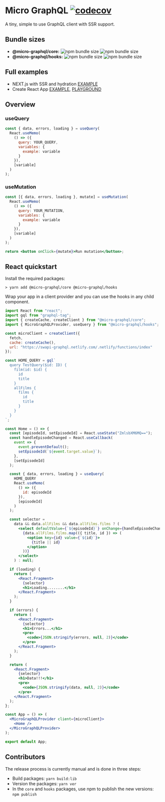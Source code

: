 # Micro GraphQL [![codecov](https://codecov.io/gh/jacob-ebey/micro-graphql-monorepo/branch/master/graph/badge.svg)](https://codecov.io/gh/jacob-ebey/micro-graphql-monorepo)

A tiny, simple to use GraphQL client with SSR support.

## Bundle sizes

- **@micro-graphql/core:** ![npm bundle size](https://img.shields.io/bundlephobia/min/@micro-graphql/core?style=flat-square) ![npm bundle size](https://img.shields.io/bundlephobia/minzip/@micro-graphql/core?style=flat-square)
- **@micro-graphql/hooks:** ![npm bundle size](https://img.shields.io/bundlephobia/min/@micro-graphql/hooks?style=flat-square) ![npm bundle size](https://img.shields.io/bundlephobia/minzip/@micro-graphql/hooks?style=flat-square)

## Full examples

- NEXT.js with SSR and hydration [EXAMPLE](https://github.com/jacob-ebey/micro-graphql-monorepo/tree/master/packages/next-example)
- Create React App [EXAMPLE](https://github.com/jacob-ebey/micro-graphql-monorepo/tree/master/packages/cra-example), [PLAYGROUND](https://codesandbox.io/s/github/jacob-ebey/micro-graphql-monorepo/tree/master/packages/cra-example)

## Overview

### useQuery

```jsx
const { data, errors, loading } = useQuery(
  React.useMemo(
    () => ({
      query: YOUR_QUERY,
      variables: {
        example: variable
      }
    }),
    [variable]
  )
);
```

### useMutation

```jsx
const [{ data, errors, loading }, mutate] = useMutation(
  React.useMemo(
    () => ({
      query: YOUR_MUTATION,
      variables: {
        example: variable
      }
    }),
    [variable]
  )
);

return <button onClick={mutate}>Run mutation</button>;
```

## React quickstart

Install the required packages:

```shell
> yarn add @micro-graphql/core @micro-graphql/hooks
```

Wrap your app in a client provider and you can use the hooks in any child component.

```jsx
import React from "react";
import gql from "graphql-tag";
import { createCache, createClient } from "@micro-graphql/core";
import { MicroGraphQLProvider, useQuery } from "@micro-graphql/hooks";

const microClient = createClient({
  fetch,
  cache: createCache(),
  url: "https://swapi-graphql.netlify.com/.netlify/functions/index"
});

const HOME_QUERY = gql`
  query TestQuery($id: ID) {
    film(id: $id) {
      id
      title
    }
    allFilms {
      films {
        id
        title
      }
    }
  }
`;

const Home = () => {
  const [episodeId, setEpisodeId] = React.useState("ZmlsbXM6MQ==");
  const handleEpisodeChanged = React.useCallback(
    event => {
      event.preventDefault();
      setEpisodeId(`${event.target.value}`);
    },
    [setEpisodeId]
  );

  const { data, errors, loading } = useQuery(
    HOME_QUERY
    React.useMemo(
      () => ({
        id: episodeId
      }),
      [episodeId]
    )
  );

  const selector =
    data && data.allFilms && data.allFilms.films ? (
      <select defaultValue={`${episodeId}`} onChange={handleEpisodeChanged}>
        {data.allFilms.films.map(({ title, id }) => (
          <option key={id} value={`${id}`}>
            {title || id}
          </option>
        ))}
      </select>
    ) : null;

  if (loading) {
    return (
      <React.Fragment>
        {selector}
        <h1>Loading........</h1>
      </React.Fragment>
    );
  }

  if (errors) {
    return (
      <React.Fragment>
        {selector}
        <h1>Errors...</h1>
        <pre>
          <code>{JSON.stringify(errors, null, 2)}</code>
        </pre>
      </React.Fragment>
    );
  }

  return (
    <React.Fragment>
      {selector}
      <h1>Data!!!</h1>
      <pre>
        <code>{JSON.stringify(data, null, 2)}</code>
      </pre>
    </React.Fragment>
  );
};

const App = () => (
  <MicroGraphQLProvider client={microClient}>
    <Home />
  </MicroGraphQLProvider>
);

export default App;
```

## Contributors

The release process is currently manual and is done in three steps:

- Build packages:
  ```yarn build:lib```
- Version the packages:
  ```yarn ver```
- In the `core` and `hooks` packages, use npm to publish the new versions:
  ```npm publish```
